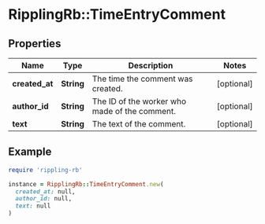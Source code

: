 # RipplingRb::TimeEntryComment

## Properties

| Name | Type | Description | Notes |
| ---- | ---- | ----------- | ----- |
| **created_at** | **String** | The time the comment was created. | [optional] |
| **author_id** | **String** | The ID of the worker who made of the comment. | [optional] |
| **text** | **String** | The text of the comment. | [optional] |

## Example

```ruby
require 'rippling-rb'

instance = RipplingRb::TimeEntryComment.new(
  created_at: null,
  author_id: null,
  text: null
)
```

